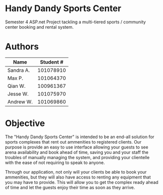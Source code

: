 # Handy Dandy Sports Center

Semester 4 ASP.net Project tackling a multi-tiered sports / community center booking and rental system.

# Authors
 Name | Student #
--- | --- 
Sandra A. | 101078910
Max P. | 101064370
Qian W. | 100961367
Jesse W. | 101075970
Andrew W. | 101069860

# Objective

The "Handy Dandy Sports Center" is intended to be an end-all solution for sports complexes that rent out ammenities to registered clients. Our purpose is provide an easy to use interface allowing your guests to see arena availability and book ahead of time, saving you and your staff the troubles of manually managing the system, and providing your clientelle with the ease of not requiring to speak to anyone.
    
Through our application, not only will your clients be able to book your ammenities, but they will also have access to renting any equipment that you may have to provide. This will allow you to get the complex ready ahead of time and let the guests enjoy their time as soon as they arrive.
